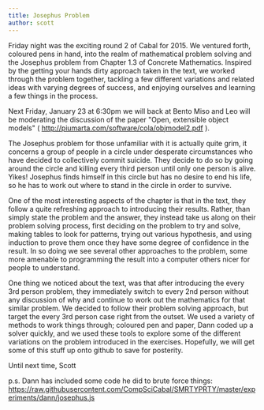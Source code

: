 ```yaml
---
title: Josephus Problem
author: scott
---
```

Friday night was the exciting round 2 of Cabal for 2015. We ventured forth, coloured pens in hand, into the realm of mathematical problem solving and the Josephus problem from Chapter 1.3 of Concrete Mathematics. Inspired by the getting your hands dirty approach taken in the text, we worked through the problem together, tackling a few different variations and related ideas with varying degrees of success, and enjoying ourselves and learning a few things in the process.

Next Friday, January 23 at 6:30pm we will back at Bento Miso and Leo will be moderating the discussion of the paper "Open, extensible object models" ( http://piumarta.com/software/cola/objmodel2.pdf ).

The Josephus problem for those unfamiliar with it is actually quite grim, it concerns a group of people in a circle under desperate circumstances who have decided to collectively commit suicide. They decide to do so by going around the circle and killing every third person until only one person is alive. Yikes! Josephus finds himself in this circle but has no desire to end his life, so he has to work out where to stand in the circle in order to survive.

One of the most interesting aspects of the chapter is that in the text, they follow a quite refreshing approach to introducing their results. Rather, than simply state the problem and the answer, they instead take us along on their problem solving process, first deciding on the problem to try and solve, making tables to look for patterns, trying out various hypothesis, and using induction to prove them once they have some degree of confidence in the result. In so doing we see several other approaches to the problem, some more amenable to programming the result into a computer others nicer for people to understand.

One thing we noticed about the text, was that after introducing the every 3rd person problem, they immediately switch to every 2nd person without any discussion of why and continue to work out the mathematics for that similar problem. We decided to follow their problem solving approach, but target the every 3rd person case right from the outset. We used a variety of methods to work things through; coloured pen and paper, Dann coded up a solver quickly, and we used these tools to explore some of the different variations on the problem introduced in the exercises. Hopefully, we will get some of this stuff up onto github to save for posterity.

Until next time,
Scott

p.s. Dann has included some code he did to brute force things: https://raw.githubusercontent.com/CompSciCabal/SMRTYPRTY/master/experiments/dann/josephus.js